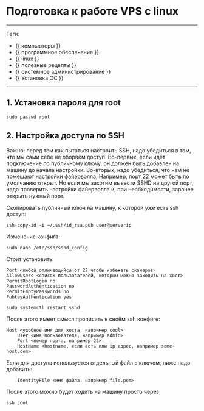 # Подготовка к работе VPS с linux



---

Теги:

- {{ компьютеры }}
- {{ программное обеспечение }}
- {{ linux }}
- {{ полезные рецепты }}
- {{ системное администрирование }}
- {{ Установка ОС }}

---

## 1. Установка пароля для root

```shell
sudo passwd root
```

## 2. Настройка доступа по SSH

Важно: перед тем как пытаться настроить SSH, надо убедиться в том, что мы сами
себе не оборвём доступ. Во-первых, если идёт подключение по публичному ключу,
он должен быть добавлен на машину до начала настройки. Во-вторых, надо
убедиться, что нам не помешают настройки файерволла. Например, порт 22 может
быть по умолчанию открыт. Но если мы захотим вывести SSHD на другой порт, надо
проверить настройки файерволла и, при необходимости, заранее открыть нужный
порт.

Скопировать публичный ключ на машину, к которой уже есть ssh доступ:

```shell
ssh-copy-id -i ~/.ssh/id_rsa.pub user@serverip
```

Изменение конфига:

```shell
sudo nano /etc/ssh/sshd_config
```

Стоит установить:

```
Port <любой отличающийся от 22 чтобы избежать сканеров>
AllowUsers <список пользователей, которым можно заходить на хост>
PermitRootLogin no
PasswordAuthentication no
PermitEmptyPasswords no
PubkeyAuthentication yes
```

```shell
sudo systemctl restart sshd
```

После этого имеет смысл прописать в своём ssh конфиге:

```
Host <удобное имя для хоста, например cool>
    User <имя пользователя, например admin>
    Port <номер порта, например 22>
    HostName <hostname, если есть или ip адрес, например some-host.com>
```

Если для доступа используется отдельный файл с ключом, ниже надо добавить:

```
	IdentityFile <имя файла, например file.pem>
```

После этого можно будет ходить на машину просто через:

```shell
ssh cool
```
